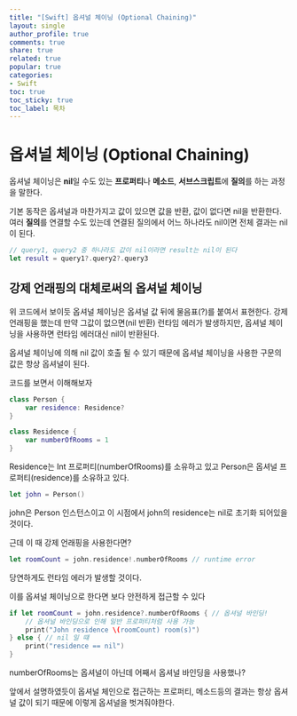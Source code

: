 ```yaml
---
title: "[Swift] 옵셔널 체이닝 (Optional Chaining)"
layout: single
author_profile: true
comments: true
share: true
related: true
popular: true
categories:
- Swift
toc: true
toc_sticky: true
toc_label: 목차
---
```


# 옵셔널 체이닝 (Optional Chaining)

옵셔널 체이닝은 **nil**일 수도 있는 **프로퍼티**나 **메소드**, **서브스크립트**에 **질의**를 하는 과정을 말한다.

기본 동작은 옵셔널과 마찬가지고 값이 있으면 값을 반환, 값이 없다면 nil을 반환한다. 여러 **질의**를 연결할 수도 있는데 연결된 질의에서 어느 하나라도 nil이면 전체 결과는 nil이 된다.

```swift
// query1, query2 중 하나라도 값이 nil이라면 result는 nil이 된다
let result = query1?.query2?.query3 
```

## 강제 언래핑의 대체로써의 옵셔널 체이닝

위 코드에서 보이듯 옵셔널 체이닝은 옵셔널 값 뒤에 물음표(?)를 붙여서 표현한다. 강제 언래핑을 했는데 만약 그값이 없으면(nil 반환) 런타임 에러가 발생하지만, 옵셔널 체이닝을 사용하면 런타임 에러대신 nil이 반환된다.

옵셔널 체이닝에 의해 nil 값이 호출 될 수 있기 때문에 옵셔널 체이닝을 사용한 구문의 값은 항상 옵셔널이 된다.

코드를 보면서 이해해보자 

```swift
class Person {
    var residence: Residence?
}

class Residence {
    var numberOfRooms = 1
}
```

Residence는 Int 프로퍼티(numberOfRooms)를 소유하고 있고 Person은 옵셔널 프로퍼티(residence)를 소유하고 있다.

```swift
let john = Person()
```

john은 Person 인스턴스이고 이 시점에서 john의 residence는 nil로 초기화 되어있을 것이다.

근데 이 때 강제 언래핑을 사용한다면?

```swift
let roomCount = john.residence!.numberOfRooms // runtime error
```

당연하게도 런타임 에러가 발생할 것이다.

이를 옵셔널 체이닝으로 한다면 보다 안전하게 접근할 수 있다

```swift
if let roomCount = john.residence?.numberOfRooms { // 옵셔널 바인딩! 
    // 옵셔널 바인딩으로 인해 일반 프로퍼티처럼 사용 가능
    print("John residence \(roomCount) room(s)")  
} else { // nil 일 떄 
    print("residence == nil")
}
```

numberOfRooms는 옵셔널이 아닌데 어째서 옵셔널 바인딩을 사용했나?

앞에서 설명하였듯이 옵셔널 체인으로 접근하는 프로퍼티, 메소드등의 결과는 항상 옵셔널 값이 되기 때문에 이렇게 옵셔널을 벗겨줘야한다.
